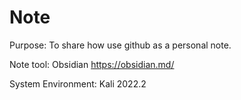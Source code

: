 # Note
Purpose: To share how use github as a personal note. 

Note tool: Obsidian
https://obsidian.md/

System Environment: 
Kali 2022.2

